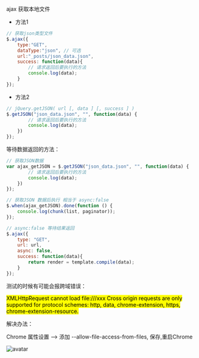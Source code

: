  ajax 获取本地文件

- 方法1

```javascript
// 获取json类型文件
$.ajax({
    type:"GET",
    dataType:"json", // 可选
    url:"_posts/json_data.json",
    success: function(data){
        // 请求返回后要执行的方法
        console.log(data);
    }
});
```

- 方法2

```javascript
// jQuery.getJSON( url [, data ] [, success ] )
$.getJSON("json_data.json", "", function(data) {
        // 请求返回后要执行的方法
        console.log(data);
    })
});
```

等待数据返回的方法：

```javascript
// 获取JSON数据
var ajax_getJSON = $.getJSON("json_data.json", "", function(data) {
        // 请求返回后要执行的方法
        console.log(data);
    })
});

// 获取JSON 数据后执行 相当于 async:false
$.when(ajax_getJSON).done(function () {
    console.log(chunk(list, paginator));
});

// async:false 等待结果返回
$.ajax({
    type: "GET",
    url: url,
    async: false,
    success: function(data){
        return render = template.compile(data);
    }
});
```

测试的时候有可能会报跨域错误：

<mark>XMLHttpRequest cannot load file:///xxx Cross origin requests are only supported for protocol schemes: http, data, chrome-extension, https, chrome-extension-resource.</mark>

解决办法：

Chrome 属性设置 --> 添加 --allow-file-access-from-files, 保存,重启Chrome

![avatar](https://goooooooooooooo.github.io/img/posts/2020-07-03-23-23-21-image.png)
